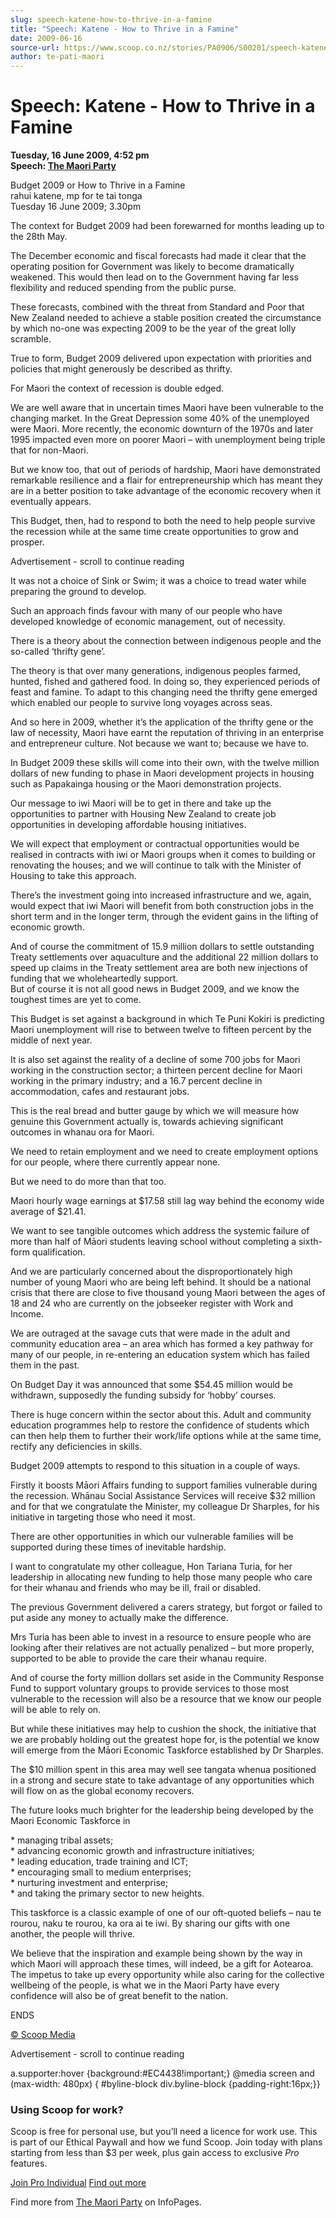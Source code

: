 ```yaml
---
slug: speech-katene-how-to-thrive-in-a-famine
title: "Speech: Katene - How to Thrive in a Famine"
date: 2009-06-16
source-url: https://www.scoop.co.nz/stories/PA0906/S00201/speech-katene-how-to-thrive-in-a-famine.htm
author: te-pati-maori
---
```

Speech: Katene - How to Thrive in a Famine
==========================================

**Tuesday, 16 June 2009, 4:52 pm**  
**Speech: [The Maori Party](https://info.scoop.co.nz/The_Maori_Party)**

Budget 2009 or How to Thrive in a Famine  
rahui katene, mp for te tai tonga  
Tuesday 16 June 2009; 3.30pm

The context for Budget 2009 had been forewarned for months leading up to the 28th May.

The December economic and fiscal forecasts had made it clear that the operating position for Government was likely to become dramatically weakened. This would then lead on to the Government having far less flexibility and reduced spending from the public purse.

These forecasts, combined with the threat from Standard and Poor that New Zealand needed to achieve a stable position created the circumstance by which no-one was expecting 2009 to be the year of the great lolly scramble.

True to form, Budget 2009 delivered upon expectation with priorities and policies that might generously be described as thrifty.

For Maori the context of recession is double edged.

We are well aware that in uncertain times Maori have been vulnerable to the changing market. In the Great Depression some 40% of the unemployed were Maori. More recently, the economic downturn of the 1970s and later 1995 impacted even more on poorer Maori – with unemployment being triple that for non-Maori.

But we know too, that out of periods of hardship, Maori have demonstrated remarkable resilience and a flair for entrepreneurship which has meant they are in a better position to take advantage of the economic recovery when it eventually appears.

This Budget, then, had to respond to both the need to help people survive the recession while at the same time create opportunities to grow and prosper.

Advertisement - scroll to continue reading





It was not a choice of Sink or Swim; it was a choice to tread water while preparing the ground to develop.

Such an approach finds favour with many of our people who have developed knowledge of economic management, out of necessity.

There is a theory about the connection between indigenous people and the so-called ‘thrifty gene’.

The theory is that over many generations, indigenous peoples farmed, hunted, fished and gathered food. In doing so, they experienced periods of feast and famine. To adapt to this changing need the thrifty gene emerged which enabled our people to survive long voyages across seas.

And so here in 2009, whether it’s the application of the thrifty gene or the law of necessity, Maori have earnt the reputation of thriving in an enterprise and entrepreneur culture. Not because we want to; because we have to.

In Budget 2009 these skills will come into their own, with the twelve million dollars of new funding to phase in Maori development projects in housing such as Papakainga housing or the Maori demonstration projects.

Our message to iwi Maori will be to get in there and take up the opportunities to partner with Housing New Zealand to create job opportunities in developing affordable housing initiatives.

We will expect that employment or contractual opportunities would be realised in contracts with iwi or Maori groups when it comes to building or renovating the houses; and we will continue to talk with the Minister of Housing to take this approach.

There’s the investment going into increased infrastructure and we, again, would expect that iwi Maori will benefit from both construction jobs in the short term and in the longer term, through the evident gains in the lifting of economic growth.

And of course the commitment of 15.9 million dollars to settle outstanding Treaty settlements over aquaculture and the additional 22 million dollars to speed up claims in the Treaty settlement area are both new injections of funding that we wholeheartedly support.  
But of course it is not all good news in Budget 2009, and we know the toughest times are yet to come.

This Budget is set against a background in which Te Puni Kokiri is predicting Maori unemployment will rise to between twelve to fifteen percent by the middle of next year.

It is also set against the reality of a decline of some 700 jobs for Maori working in the construction sector; a thirteen percent decline for Maori working in the primary industry; and a 16.7 percent decline in accommodation, cafes and restaurant jobs.

This is the real bread and butter gauge by which we will measure how genuine this Government actually is, towards achieving significant outcomes in whanau ora for Maori.

We need to retain employment and we need to create employment options for our people, where there currently appear none.

But we need to do more than that too.

Maori hourly wage earnings at $17.58 still lag way behind the economy wide average of $21.41.

We want to see tangible outcomes which address the systemic failure of more than half of Māori students leaving school without completing a sixth-form qualification.

And we are particularly concerned about the disproportionately high number of young Maori who are being left behind. It should be a national crisis that there are close to five thousand young Maori between the ages of 18 and 24 who are currently on the jobseeker register with Work and Income.

We are outraged at the savage cuts that were made in the adult and community education area – an area which has formed a key pathway for many of our people, in re-entering an education system which has failed them in the past.

On Budget Day it was announced that some $54.45 million would be withdrawn, supposedly the funding subsidy for ‘hobby’ courses.

There is huge concern within the sector about this. Adult and community education programmes help to restore the confidence of students which can then help them to further their work/life options while at the same time, rectify any deficiencies in skills.

Budget 2009 attempts to respond to this situation in a couple of ways.

Firstly it boosts Māori Affairs funding to support families vulnerable during the recession. Whānau Social Assistance Services will receive $32 million and for that we congratulate the Minister, my colleague Dr Sharples, for his initiative in targeting those who need it most.

There are other opportunities in which our vulnerable families will be supported during these times of inevitable hardship.

I want to congratulate my other colleague, Hon Tariana Turia, for her leadership in allocating new funding to help those many people who care for their whanau and friends who may be ill, frail or disabled.

The previous Government delivered a carers strategy, but forgot or failed to put aside any money to actually make the difference.

Mrs Turia has been able to invest in a resource to ensure people who are looking after their relatives are not actually penalized – but more properly, supported to be able to provide the care their whanau require.

And of course the forty million dollars set aside in the Community Response Fund to support voluntary groups to provide services to those most vulnerable to the recession will also be a resource that we know our people will be able to rely on.

But while these initiatives may help to cushion the shock, the initiative that we are probably holding out the greatest hope for, is the potential we know will emerge from the Māori Economic Taskforce established by Dr Sharples.

The $10 million spent in this area may well see tangata whenua positioned in a strong and secure state to take advantage of any opportunities which will flow on as the global economy recovers.

The future looks much brighter for the leadership being developed by the Maori Economic Taskforce in

\* managing tribal assets;  
\* advancing economic growth and infrastructure initiatives;  
\* leading education, trade training and ICT;  
\* encouraging small to medium enterprises;  
\* nurturing investment and enterprise;  
\* and taking the primary sector to new heights.

This taskforce is a classic example of one of our oft-quoted beliefs – nau te rourou, naku te rourou, ka ora ai te iwi. By sharing our gifts with one another, the people will thrive.

We believe that the inspiration and example being shown by the way in which Maori will approach these times, will indeed, be a gift for Aotearoa. The impetus to take up every opportunity while also caring for the collective wellbeing of the people, is what we in the Maori Party have every confidence will also be of great benefit to the nation.

ENDS

[© Scoop Media](http://www.scoop.co.nz/about/terms.html)  

Advertisement - scroll to continue reading



a.supporter:hover {background:#EC4438!important;} @media screen and (max-width: 480px) { #byline-block div.byline-block {padding-right:16px;}}

### Using Scoop for work?

Scoop is free for personal use, but you’ll need a licence for work use. This is part of our Ethical Paywall and how we fund Scoop. Join today with plans starting from less than $3 per week, plus gain access to exclusive _Pro_ features.  
  
[Join Pro Individual](https://pro.scoop.co.nz/Individual/?from=ProIn24) [Find out more](https://pro.scoop.co.nz/using-scoop-for-work/?from=ProIn24)

Find more from [The Maori Party](https://info.scoop.co.nz/The_Maori_Party) on InfoPages.